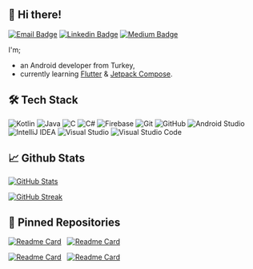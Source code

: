 ## 👋 Hi there!

[![Email Badge](https://img.shields.io/badge/esadcmrt@gmail.com-c71610?style=flat-square&logo=gmail&logoColor=white)](mailto:esadcmrt@gmail.com "Connect by Email")
[![Linkedin Badge](https://img.shields.io/badge/Muhammed%20Esad%20C%C3%B6mert-0077B5?style=flat-square&logo=linkedin&logoColor=white)](https://www.linkedin.com/in/muhammedesadcomert/ "Connect on Linkedin")
[![Medium Badge](https://img.shields.io/badge/Muhammed%20Esad%20C%C3%B6mert-000000?style=flat-square&logo=medium&logoColor=white)](https://medium.com/@muhammedesadcomert "Follow on Medium")

I'm;
- an Android developer from Turkey,
- currently learning [Flutter](https://flutter.dev/) & [Jetpack Compose](https://developer.android.com/jetpack/compose).

## 🛠 Tech Stack

![Kotlin](https://img.shields.io/badge/Kotlin-%230095D5.svg?style=for-the-badge&style=flat-square&logo=kotlin&logoColor=white)
![Java](https://img.shields.io/badge/Java-%23ED8B00.svg?style=for-the-badge&style=flat-square&logo=java&logoColor=white)
![C](https://img.shields.io/badge/C-%2300599C.svg?style=for-the-badge&style=flat-square&logo=c&logoColor=white)
![C#](https://img.shields.io/badge/C%23-%23239120.svg?style=for-the-badge&style=flat-square&logo=c-sharp&logoColor=white)
![Firebase](https://img.shields.io/badge/Firebase-%23039BE5.svg?style=for-the-badge&style=flat-square&logo=firebase)
![Git](https://img.shields.io/badge/Git-%23F05033.svg?style=for-the-badge&style=flat-square&logo=git&logoColor=white)
![GitHub](https://img.shields.io/badge/Github-%23121011.svg?style=for-the-badge&style=flat-square&logo=github&logoColor=white)
![Android Studio](https://img.shields.io/badge/Android%20Studio-3DDC84.svg?style=for-the-badge&style=flat-square&logo=android-studio&logoColor=white)
![IntelliJ IDEA](https://img.shields.io/badge/IntelliJ%20IDEA-000000.svg?style=for-the-badge&style=flat-square&logo=intellij-idea&logoColor=white)
![Visual Studio](https://img.shields.io/badge/Visual%20Studio-5C2D91.svg?style=for-the-badge&style=flat-square&logo=visual-studio&logoColor=white)
![Visual Studio Code](https://img.shields.io/badge/VS%20Code-0078d7.svg?style=for-the-badge&style=flat-square&logo=visual-studio-code&logoColor=white)

## 📈 Github Stats

[![GitHub Stats](https://github-readme-stats.vercel.app/api?username=muhammedesadcomert&show_icons=true&theme=radical)](https://github.com/anuraghazra/github-readme-stats)

[![GitHub Streak](https://streak-stats.demolab.com/?user=muhammedesadcomert&theme=dark&border=FFA500&fire=FC2E20&sideNums=7F00FF&mode=weekly)](https://git.io/streak-stats)

## 📌 Pinned Repositories

[![Readme Card](https://github-readme-stats.vercel.app/api/pin/?username=muhammedesadcomert&theme=dracula&repo=Bored)](https://github.com/muhammedesadcomert/Bored) &nbsp; [![Readme Card](https://github-readme-stats.vercel.app/api/pin/?username=muhammedesadcomert&theme=dracula&repo=FastFood)](https://github.com/muhammedesadcomert/FastFood)

[![Readme Card](https://github-readme-stats.vercel.app/api/pin/?username=muhammedesadcomert&theme=dracula&repo=NotesApp)](https://github.com/muhammedesadcomert/NotesApp) &nbsp; [![Readme Card](https://github-readme-stats.vercel.app/api/pin/?username=muhammedesadcomert&theme=dracula&repo=eCommerceApp)](https://github.com/muhammedesadcomert/eCommerceApp)
